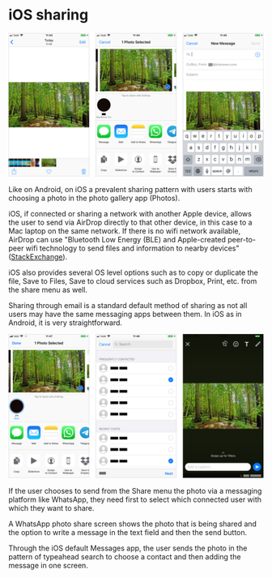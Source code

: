 # iOS sharing

![](../../.gitbook/assets/ios-sharing-menu.png)

Like on Android, on iOS a prevalent sharing pattern with users starts with choosing a photo in the photo gallery app \(Photos\).

iOS, if connected or sharing a network with another Apple device, allows the user to send via AirDrop directly to that other device, in this case to a Mac laptop on the same network. If there is no wifi network available, AirDrop can use "Bluetooth Low Energy \(BLE\) and Apple-created peer-to-peer wifi technology to send files and information to nearby devices" \([StackExchange](https://apple.stackexchange.com/questions/146644/airdrop-bluetooth-or-wi-fi)\).

iOS also provides several OS level options such as to copy or duplicate the file, Save to Files, Save to cloud services such as Dropbox, Print, etc. from the share menu as well.

Sharing through email is a standard default method of sharing as not all users may have the same messaging apps between them. In iOS as in Android, it is very straightforward.

![](../../.gitbook/assets/ios-sharing-message.png)

If the user chooses to send from the Share menu the photo via a messaging platform like WhatsApp, they need first to select which connected user with which they want to share.

‌A WhatsApp photo share screen shows the photo that is being shared and the option to write a message in the text field and then the send button.

‌Through the iOS default Messages app, the user sends the photo in the pattern of typeahead search to choose a contact and then adding the message in one screen.

